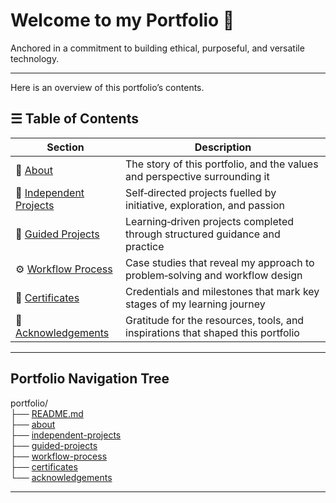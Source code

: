 # Welcome to my Portfolio 📂

Anchored in a commitment to building ethical, purposeful, and versatile technology.  

---

Here is an overview of this portfolio’s contents.

## ☰ Table of Contents

| Section | Description |
|---------|-------------|
| 📖 [About](https://github.com/musman-uk/portfolio/blob/main/about/README.md) | The story of this portfolio, and the values and perspective surrounding it |
| 🎨 [Independent Projects](https://github.com/musman-uk/portfolio/blob/main/independent-projects/README.md) | Self‑directed projects fuelled by initiative, exploration, and passion |
| 📘 [Guided Projects](https://github.com/musman-uk/portfolio/blob/main/guided-projects/README.md) | Learning‑driven projects completed through structured guidance and practice |
| ⚙️ [Workflow Process](https://github.com/musman-uk/portfolio/blob/main/workflow-process/README.md) | Case studies that reveal my approach to problem‑solving and workflow design |
| 📜 [Certificates](https://github.com/musman-uk/portfolio/blob/main/certificates/README.md) | Credentials and milestones that mark key stages of my learning journey |
| 🤝 [Acknowledgements](https://github.com/musman-uk/portfolio/blob/main/acknowledgements/README.md) | Gratitude for the resources, tools, and inspirations that shaped this portfolio |





---

##  Portfolio Navigation Tree


portfolio/  
├── [README.md](https://github.com/musman-uk/portfolio/blob/main/README.md)  
├── [about](https://github.com/musman-uk/portfolio/blob/main/about/README.md)  
├── [independent-projects](https://github.com/musman-uk/portfolio/blob/main/independent-projects/README.md)  
├── [guided-projects](https://github.com/musman-uk/portfolio/blob/main/guided-projects/README.md)  
├── [workflow-process](https://github.com/musman-uk/portfolio/blob/main/workflow-process/README.md)  
├── [certificates](https://github.com/musman-uk/portfolio/blob/main/certificates/README.md)  
└── [acknowledgements](https://github.com/musman-uk/portfolio/blob/main/acknowledgements/README.md)  










---
